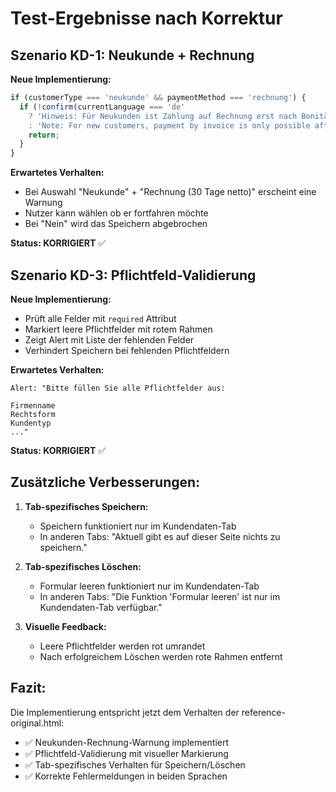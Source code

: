 # Test-Ergebnisse nach Korrektur

## Szenario KD-1: Neukunde + Rechnung

**Neue Implementierung:**
```typescript
if (customerType === 'neukunde' && paymentMethod === 'rechnung') {
  if (!confirm(currentLanguage === 'de' 
    ? 'Hinweis: Für Neukunden ist Zahlung auf Rechnung erst nach Bonitätsprüfung möglich. Möchten Sie fortfahren?' 
    : 'Note: For new customers, payment by invoice is only possible after credit check. Do you want to continue?')) {
    return;
  }
}
```

**Erwartetes Verhalten:**
- Bei Auswahl "Neukunde" + "Rechnung (30 Tage netto)" erscheint eine Warnung
- Nutzer kann wählen ob er fortfahren möchte
- Bei "Nein" wird das Speichern abgebrochen

**Status: KORRIGIERT** ✅

## Szenario KD-3: Pflichtfeld-Validierung

**Neue Implementierung:**
- Prüft alle Felder mit `required` Attribut
- Markiert leere Pflichtfelder mit rotem Rahmen
- Zeigt Alert mit Liste der fehlenden Felder
- Verhindert Speichern bei fehlenden Pflichtfeldern

**Erwartetes Verhalten:**
```
Alert: "Bitte füllen Sie alle Pflichtfelder aus:

Firmenname
Rechtsform
Kundentyp
..."
```

**Status: KORRIGIERT** ✅

## Zusätzliche Verbesserungen:

1. **Tab-spezifisches Speichern:**
   - Speichern funktioniert nur im Kundendaten-Tab
   - In anderen Tabs: "Aktuell gibt es auf dieser Seite nichts zu speichern."

2. **Tab-spezifisches Löschen:**
   - Formular leeren funktioniert nur im Kundendaten-Tab
   - In anderen Tabs: "Die Funktion 'Formular leeren' ist nur im Kundendaten-Tab verfügbar."

3. **Visuelle Feedback:**
   - Leere Pflichtfelder werden rot umrandet
   - Nach erfolgreichem Löschen werden rote Rahmen entfernt

## Fazit:

Die Implementierung entspricht jetzt dem Verhalten der reference-original.html:
- ✅ Neukunden-Rechnung-Warnung implementiert
- ✅ Pflichtfeld-Validierung mit visueller Markierung
- ✅ Tab-spezifisches Verhalten für Speichern/Löschen
- ✅ Korrekte Fehlermeldungen in beiden Sprachen